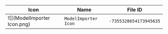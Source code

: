 | Icon | Name | File ID |
| ---  | ---  | ---     |
| ![](ModelImporter Icon.png) | `ModelImporter Icon` | `-7355328654173945635` |
